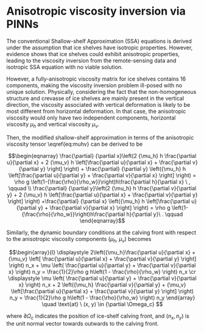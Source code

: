 # Anisotropic viscosity inversion via PINNs

The conventional Shallow-shelf Approximation (SSA) equations is derived under the assumption that ice shelves have 
isotropic properties. However, evidence shows that ice shelves could exhibit anisotropic properties, leading to 
the viscosity inversion from the remote-sensing data and isotropic SSA equation with no viable solution.

However, a fully-anisotropic viscosity matrix for ice shelves contains 16 components, making the viscosity
inversion problem ill-posed with no unique solution. Physically, considering the fact that the non-homogeneous
structure and crevasse of ice shelves are mainly present in the vertical direction, the viscosity associated 
with vertical deformation is likely to be most different from horizontal deformation. In that case, the 
anisotropic viscosity would only have two independent components, horizontal viscosity $\mu_h$ and vertical
viscosity $\mu_v$. 

Then, the modified shallow-shelf approximation in terms of the anisotropic viscosity tensor \eqref{eq:muhv} can be derived to be

$$\begin{eqnarray}
	 \frac{\partial} {\partial x}\left(2 {\mu_h} h \frac{\partial  u}{\partial x} + 2 {\mu_v} h \left[\frac{\partial  u}{\partial x}  + \frac{\partial  v}{\partial y} \right]  \right) 
	+ \frac{\partial} {\partial y} \left({\mu_h} h \left[\frac{\partial  u}{\partial y}  + \frac{\partial  v}{\partial x} \right]  \right)   = \rho g \left(1-{\frac{\rho}{\rho_w}}\right)h\frac{\partial h}{\partial x} \ , \qquad \\ 
	 \frac{\partial} {\partial y}\left(2 {\mu_h} h \frac{\partial  v}{\partial y} + 2 {\mu_v} h \left[\frac{\partial  u}{\partial x}  + \frac{\partial  v}{\partial y} \right]  \right)
  +\frac{\partial} {\partial x} \left({\mu_h} h \left[\frac{\partial  u}{\partial y}  + \frac{\partial  v}{\partial x} \right]  \right)  = \rho g \left(1-{\frac{\rho}{\rho_w}}\right)h\frac{\partial h}{\partial y}\ .   \qquad 
\end{eqnarray}$$

Similarly, the dynamic boundary conditions at the calving front with respect to the anisotropic viscosity components ($\mu_h$, $\mu_v$) becomes

$$\begin{array}{l}
\displaystyle 2\left({\mu_h}\frac{\partial u}{\partial x} + {\mu_v} \left[ \frac{\partial u}{\partial x} + \frac{\partial v}{\partial y} \right] \right) n_x 
	+ \mu \left( \frac{\partial u}{\partial y} + \frac{\partial v}{\partial x} \right) n_y 
 	= \frac{1}{2}\rho g h\left(1 - \frac{\rho}{\rho_w} \right)  n_x  \cr
\displaystyle  \mu \left( \frac{\partial u}{\partial y} + \frac{\partial v}{\partial x} \right) n_x  
	+ 2 \left({\mu_h} \frac{\partial v}{\partial y} + {\mu_v} \left[\frac{\partial u}{\partial x} + \frac{\partial v}{\partial y} \right] \right) n_y 
 	= \frac{1}{2}\rho g h\left(1 - \frac{\rho}{\rho_w} \right)  n_y
\end{array} \quad \text{at} \  (x, y) \in {\partial \Omega_c} $$

where $\partial \Omega_c$ indicates the position of ice-shelf calving front, and $(n_x, n_y)$ is the unit normal vector towards outwards to the calving front.
